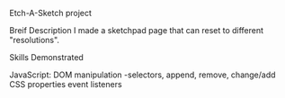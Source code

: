 Etch-A-Sketch project

Breif Description
I made a sketchpad page that can reset to different "resolutions".

Skills Demonstrated

JavaScript:
DOM manipulation
-selectors, append, remove, change/add CSS properties
event listeners


